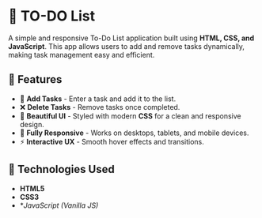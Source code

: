 # 📝 TO-DO List

A simple and responsive To-Do List application built using **HTML, CSS, and JavaScript**. This app allows users to add and remove tasks dynamically, making task management easy and efficient.

## 🌟 Features
- 📌 **Add Tasks** - Enter a task and add it to the list.
- ❌ **Delete Tasks** - Remove tasks once completed.
- 🎨 **Beautiful UI** - Styled with modern **CSS** for a clean and responsive design.
- 📱 **Fully Responsive** - Works on desktops, tablets, and mobile devices.
- ⚡ **Interactive UX** - Smooth hover effects and transitions.


## 🔧 Technologies Used
- **HTML5**
- **CSS3**
- **JavaScript (Vanilla JS)*
